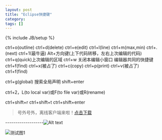 ```yaml
---
layout: post
title: "Eclipse快捷键"
category: 
tags: []
---
```

{% include JB/setup %}

ctrl+o(outline)     ctrl+d(delete)        ctrl+e(edit)     ctrl+l(line)     ctrl+m(max,min)     ctrl+.(next)     ctrl+1(最牛逼)    Alt+方向键(上下代码转移，左右上次编辑的代码)
ctrl+q(quick)上次编辑的区域 
ctrl+w 关闭本编辑小窗口
编辑器共同的快捷键
ctrl+f(find)  ctrl+x(被占了) ctrl+c(copy)     ctrl+p(print)     ctrl+v(被占了)     ctrl+f(find)

ctrl+g(global)  搜索全局声明
shift+enter

ctrl+2，L(to local var)或F(to file var)或R(rename) 

ctrl+shift+r ctrl+shift+t  ctrl+shift+enter
> 号外号外，离线客户端来啦！[点击下载](https://chrome.google.com/webstore/detail/%E9%A9%AC%E5%85%8B%E9%A3%9E%E8%B1%A1/kidnkfckhbdkfgbicccmdggmpgogehop/)

-------------------![Alt text](./1408503614364.png)


![测试图1](http://6.media.tumblr.com/tumblr_kobz0jtHsN1qzln4lo1_400.jpg)
